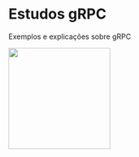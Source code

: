 # Estudos gRPC
Exemplos e explicações sobre gRPC

<img width='200px' src='https://grpc.io/img/logos/grpc-icon-color.png'>
